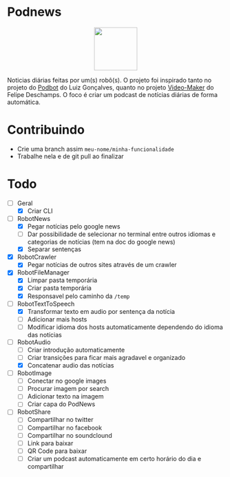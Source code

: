 # Podnews

<p align="center">
  <img src="http://icons.iconarchive.com/icons/diversity-avatars/avatars/128/robot-01-icon.png" width="100">
</p>

Noticias diárias feitas por um(s) robô(s). O projeto foi inspirado tanto no projeto do [Podbot](https://github.com/lhcgoncalves/podbot) do Luiz Gonçalves, quanto no projeto [Video-Maker](https://github.com/filipedeschamps/video-maker) do Felipe Deschamps. O foco é criar um podcast de notícias diárias de forma automática.

# Contribuindo
- Crie uma branch assim `meu-nome/minha-funcionalidade`
- Trabalhe nela e de git pull ao finalizar

# Todo

- [ ] Geral
    - [x] Criar CLI
- [ ] RobotNews
    - [x] Pegar notícias pelo google news
    - [ ] Dar possibilidade de selecionar no terminal entre outros idiomas e categorias de notícias (tem na doc do google news)
    - [x] Separar sentenças
- [x] RobotCrawler
    - [x] Pegar notícias de outros sites através de um crawler
- [x] RobotFileManager
    - [x] Limpar pasta temporária
    - [x] Criar pasta temporária
    - [x] Responsavel pelo caminho da `/temp`
- [ ] RobotTextToSpeech
    - [x] Transformar texto em audio por sentença da notícia
    - [ ] Adicionar mais hosts
    - [ ] Modificar idioma dos hosts automaticamente dependendo do idioma das notícias
- [ ] RobotAudio
    - [ ] Criar introdução automaticamente
    - [ ] Criar transições para ficar mais agradavel e organizado
    - [x] Concatenar audio das notícias
- [ ] RobotImage
    - [ ] Conectar no google images
    - [ ] Procurar imagem por search
    - [ ] Adicionar texto na imagem
    - [ ] Criar capa do PodNews
- [ ] RobotShare
    - [ ] Compartilhar no twitter
    - [ ] Compartilhar no facebook
    - [ ] Compartilhar no soundclound
    - [ ] Link para baixar
    - [ ] QR Code para baixar
    - [ ] Criar um podcast automaticamente em certo horário do dia e compartilhar
